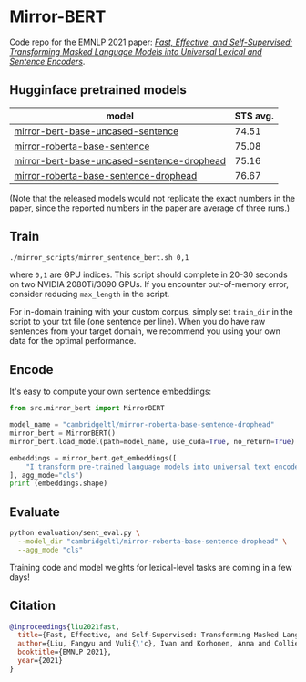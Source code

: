 # Mirror-BERT

Code repo for the EMNLP 2021 paper: [*Fast, Effective, and Self-Supervised: Transforming Masked Language Models into Universal Lexical and Sentence Encoders*](https://arxiv.org/pdf/2104.08027.pdf).

## Hugginface pretrained models

|model | STS avg. |
|------|------|
|[mirror-bert-base-uncased-sentence](https://huggingface.co/cambridgeltl/mirror-bert-base-uncased-sentence)|74.51|
|[mirror-roberta-base-sentence](https://huggingface.co/cambridgeltl/mirror-roberta-base-sentence)|75.08|
|[mirror-bert-base-uncased-sentence-drophead](https://huggingface.co/cambridgeltl/mirror-bert-base-uncased-sentence-drophead)|75.16|
|[mirror-roberta-base-sentence-drophead](https://huggingface.co/cambridgeltl/mirror-roberta-base-sentence-drophead)| 76.67|

(Note that the released models would not replicate the exact numbers in the paper, since the reported numbers in the paper are average of three runs.)

## Train
```bash
./mirror_scripts/mirror_sentence_bert.sh 0,1
```
where `0,1` are GPU indices. This script should complete in 20-30 seconds on two NVIDIA 2080Ti/3090 GPUs. If you encounter out-of-memory error, consider reducing `max_length` in the script.

For in-domain training with your custom corpus, simply set `train_dir` in the script to your txt file (one sentence per line). When you do have raw sentences from your target domain, we recommend you using your own data for the optimal performance.

## Encode 
It's easy to compute your own sentence embeddings:
```python
from src.mirror_bert import MirrorBERT

model_name = "cambridgeltl/mirror-roberta-base-sentence-drophead"
mirror_bert = MirrorBERT()
mirror_bert.load_model(path=model_name, use_cuda=True, no_return=True)

embeddings = mirror_bert.get_embeddings([
    "I transform pre-trained language models into universal text encoders.",
], agg_mode="cls")
print (embeddings.shape)
```

## Evaluate
```bash
python evaluation/sent_eval.py \
  --model_dir "cambridgeltl/mirror-roberta-base-sentence-drophead" \
  --agg_mode "cls"
```

Training code and model weights for lexical-level tasks are coming in a few days!

## Citation
```bibtex
@inproceedings{liu2021fast,
  title={Fast, Effective, and Self-Supervised: Transforming Masked Language Models into Universal Lexical and Sentence Encoders},
  author={Liu, Fangyu and Vuli{\'c}, Ivan and Korhonen, Anna and Collier, Nigel},
  booktitle={EMNLP 2021},
  year={2021}
}
```
